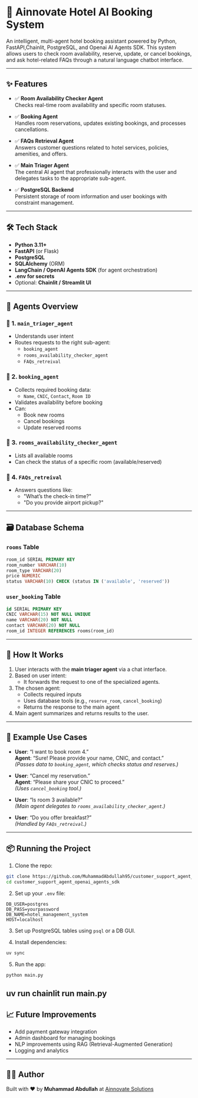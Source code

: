 # 🏨 Ainnovate Hotel AI Booking System

An intelligent, multi-agent hotel booking assistant powered by Python, FastAPI,Chainlit, PostgreSQL, and Openai AI Agents SDK. This system allows users to check room availability, reserve, update, or cancel bookings, and ask hotel-related FAQs through a natural language chatbot interface.

---

## ✨ Features

- ✅ **Room Availability Checker Agent**  
  Checks real-time room availability and specific room statuses.

- ✅ **Booking Agent**  
  Handles room reservations, updates existing bookings, and processes cancellations.

- ✅ **FAQs Retrieval Agent**  
  Answers customer questions related to hotel services, policies, amenities, and offers.

- ✅ **Main Triager Agent**  
  The central AI agent that professionally interacts with the user and delegates tasks to the appropriate sub-agent.

- ✅ **PostgreSQL Backend**  
  Persistent storage of room information and user bookings with constraint management.

---

## 🛠️ Tech Stack

- **Python 3.11+**
- **FastAPI** (or Flask)
- **PostgreSQL**
- **SQLAlchemy** (ORM)
- **LangChain / OpenAI Agents SDK** (for agent orchestration)
- **.env for secrets**
- Optional: **Chainlit / Streamlit UI**

---

## 🧠 Agents Overview

### 🔹 1. `main_triager_agent`
- Understands user intent
- Routes requests to the right sub-agent:
  - `booking_agent`
  - `rooms_availability_checker_agent`
  - `FAQs_retreival`

### 🔹 2. `booking_agent`
- Collects required booking data:
  - `Name`, `CNIC`, `Contact`, `Room ID`
- Validates availability before booking
- Can:
  - Book new rooms
  - Cancel bookings
  - Update reserved rooms

### 🔹 3. `rooms_availability_checker_agent`
- Lists all available rooms
- Can check the status of a specific room (available/reserved)

### 🔹 4. `FAQs_retreival`
- Answers questions like:
  - "What’s the check-in time?"
  - "Do you provide airport pickup?"

---

## 🗃️ Database Schema

### `rooms` Table
```sql
room_id SERIAL PRIMARY KEY
room_number VARCHAR(10)
room_type VARCHAR(20)
price NUMERIC
status VARCHAR(10) CHECK (status IN ('available', 'reserved'))
```

### `user_booking` Table
```sql
id SERIAL PRIMARY KEY
CNIC VARCHAR(15) NOT NULL UNIQUE
name VARCHAR(20) NOT NULL
contact VARCHAR(20) NOT NULL
room_id INTEGER REFERENCES rooms(room_id)
```

---

## 🚀 How It Works

1. User interacts with the **main triager agent** via a chat interface.
2. Based on user intent:
   - It forwards the request to one of the specialized agents.
3. The chosen agent:
   - Collects required inputs
   - Uses database tools (e.g., `reserve_room`, `cancel_booking`)
   - Returns the response to the main agent
4. Main agent summarizes and returns results to the user.

---

## 🧪 Example Use Cases

- **User**: “I want to book room 4.”  
  **Agent**: “Sure! Please provide your name, CNIC, and contact.”  
  *(Passes data to `booking_agent`, which checks status and reserves.)*

- **User**: “Cancel my reservation.”  
  **Agent**: “Please share your CNIC to proceed.”  
  *(Uses `cancel_booking` tool.)*

- **User**: “Is room 3 available?”  
  *(Main agent delegates to `rooms_availability_checker_agent`.)*

- **User**: “Do you offer breakfast?”  
  *(Handled by `FAQs_retreival`.)*

---

## 📦 Running the Project

1. Clone the repo:

```bash
git clone https://github.com/MuhammadAbdullah95/customer_support_agent_openai_agents_sdk.git
cd customer_support_agent_openai_agents_sdk
```

2. Set up your `.env` file:

```
DB_USER=postgres
DB_PASS=yourpassword
DB_NAME=hotel_management_system
HOST=localhost
```

3. Set up PostgreSQL tables using `psql` or a DB GUI.

4. Install dependencies:

```bash
uv sync
```

5. Run the app:

```bash
python main.py
```
uv run chainlit run main.py
---

## 📈 Future Improvements

- Add payment gateway integration
- Admin dashboard for managing bookings
- NLP improvements using RAG (Retrieval-Augmented Generation)
- Logging and analytics

---

## 👨‍💻 Author

Built with ❤️ by **Muhammad Abdullah** at [Ainnovate Solutions](#)

